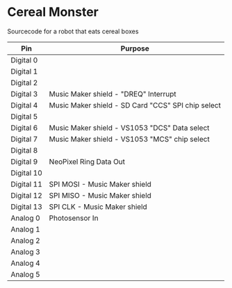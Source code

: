 # Cereal Monster

Sourcecode for a robot that eats cereal boxes

| Pin | Purpose |
| --- | --- |
| Digital 0 |  |
| Digital 1 |  |
| Digital 2 |  |
| Digital 3 | Music Maker shield - "DREQ" Interrupt |
| Digital 4 | Music Maker shield - SD Card "CCS" SPI chip select |
| Digital 5 |  |
| Digital 6 | Music Maker shield - VS1053 "DCS" Data select|
| Digital 7 | Music Maker shield - VS1053 "MCS" chip select|
| Digital 8 |  |
| Digital 9 | NeoPixel Ring Data Out |
| Digital 10 |  |
| Digital 11 | SPI MOSI - Music Maker shield |
| Digital 12 | SPI MISO - Music Maker shield |
| Digital 13 | SPI CLK - Music Maker shield |
| Analog 0 | Photosensor In |
| Analog 1 |  |
| Analog 2 |  |
| Analog 3 |  |
| Analog 4 |  |
| Analog 5 |  |

